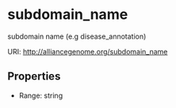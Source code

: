 # subdomain_name

subdomain name (e.g disease_annotation)

URI: http://alliancegenome.org/subdomain_name



<!-- no inheritance hierarchy -->


## Properties

 * Range: string


